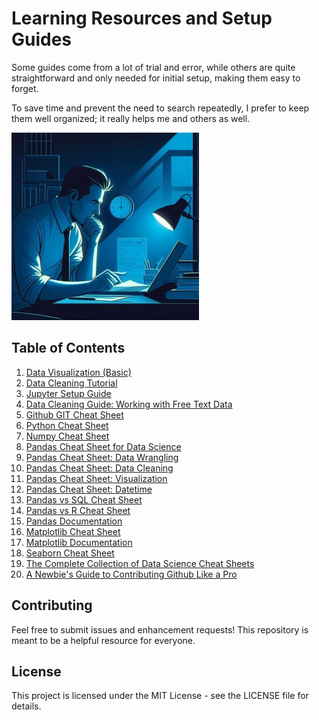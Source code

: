 # Learning Resources and Setup Guides

Some guides come from a lot of trial and error, while others are quite straightforward and only needed for initial setup, making them easy to forget. 

To save time and prevent the need to search repeatedly, I prefer to keep them well organized; it really helps me and others as well.

![data_analysis_night](https://github.com/vialliw/Hyperion_Data_Science_Bootcamp/blob/main/image/data_analysis_night.jpg?raw=true)

## Table of Contents

1. [Data Visualization (Basic)](Data_Visualization%20(Basic).md)
2. [Data Cleaning Tutorial](https://github.com/vialliw/Hyperion_Data_Science_Bootcamp/blob/main/Data%20Cleaning%20Tutorial.ipynb)
3. [Jupyter Setup Guide](jupyter-setup-guide.md)
4. [Data Cleaning Guide: Working with Free Text Data](https://github.com/vialliw/Hyperion_Data_Science_Bootcamp/blob/main/data-cleaning-markdown.md)
5. [Github GIT Cheat Sheet](https://education.github.com/git-cheat-sheet-education.pdf)
6. [Python Cheat Sheet](https://cdn.codewithmosh.com/image/upload/v1702942822/cheat-sheets/python.pdf)
7. [Numpy Cheat Sheet](https://assets.datacamp.com/blog_assets/Numpy_Python_Cheat_Sheet.pdf)
8. [Pandas Cheat Sheet for Data Science](https://datascientyst.com/pandas-cheat-sheet-for-data-science)
9. [Pandas Cheat Sheet: Data Wrangling](https://pandas.pydata.org/Pandas_Cheat_Sheet.pdf)
10. [Pandas Cheat Sheet: Data Cleaning](https://datascientyst.com/pandas-cheat-sheet-data-cleaning)
11. [Pandas Cheat Sheet: Visualization](https://datascientyst.com/pandas-visualization-cheat-sheet)
12. [Pandas Cheat Sheet: Datetime](https://datascientyst.com/pandas-datetime-cheat-sheet/)
13. [Pandas vs SQL Cheat Sheet](https://datascientyst.com/pandas-vs-sql-cheat-sheet/)
14. [Pandas vs R Cheat Sheet](https://datascientyst.com/pandas-vs-r-cheat-sheet/)
15. [Pandas Documentation](https://pandas.pydata.org/docs/)
16. [Matplotlib Cheat Sheet](https://matplotlib.org/cheatsheets/cheatsheets.pdf)
17. [Matplotlib Documentation](https://matplotlib.org/stable/index.html)
18. [Seaborn Cheat Sheet](https://s3.amazonaws.com/assets.datacamp.com/blog_assets/Python_Seaborn_Cheat_Sheet.pdf)
19. [The Complete Collection of Data Science Cheat Sheets](https://www.kdnuggets.com/publications/sheets/The_Complete_Collection_of_Data_Science_Cheatsheets_KDnuggets.pdf)
20. [A Newbie's Guide to Contributing Github Like a Pro](https://github.com/vialliw/Tech_Notes/blob/main/A%20Newbie's%20Guide%20to%20Contributing%20Like%20a%20Pro.md)

## Contributing

Feel free to submit issues and enhancement requests! This repository is meant to be a helpful resource for everyone.

## License

This project is licensed under the MIT License - see the LICENSE file for details.
